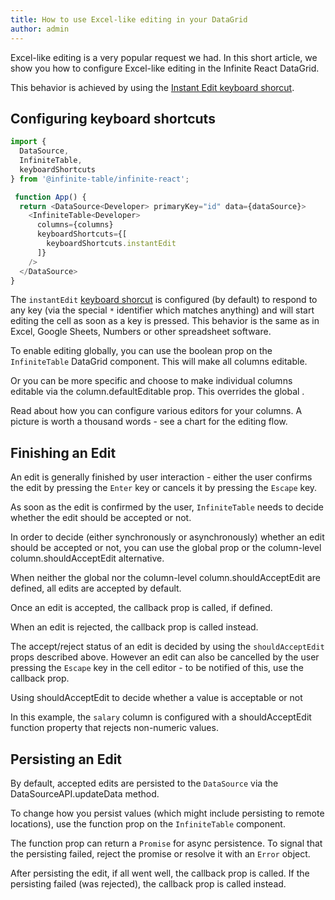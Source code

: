 ```yaml
---
title: How to use Excel-like editing in your DataGrid
author: admin
---
```


Excel-like editing is a very popular request we had. In this short article, we show you how to configure Excel-like editing in the Infinite React DataGrid.

<CSEmbed title="Click a cell and start typing" code={false} id="excel-like-editing-infinite-datagrid-y6xtw6" />

This behavior is achieved by using the [Instant Edit keyboard shorcut](/docs/learn/keyboard-navigation/keyboard-shortcuts#instant-edit).


## Configuring keyboard shortcuts

```ts {4,12}
import {
  DataSource,
  InfiniteTable,
  keyboardShortcuts
} from '@infinite-table/infinite-react';

 function App() {
  return <DataSource<Developer> primaryKey="id" data={dataSource}>
    <InfiniteTable<Developer>
      columns={columns}
      keyboardShortcuts={[
        keyboardShortcuts.instantEdit
      ]}
    />
  </DataSource>
}
```

The `instantEdit` [keyboard shorcut](/docs/learn/keyboard-navigation/keyboard-shorcuts) is configured (by default) to respond to any key (via the special `*` identifier which matches anything) and will start editing the cell as soon as a key is pressed. This behavior is the same as in Excel, Google Sheets, Numbers or other spreadsheet software.

<Note>


To enable editing globally, you can use the <PropLink name="columnDefaultEditable" /> boolean prop on the `InfiniteTable` DataGrid component. This will make all columns editable.

Or you can be more specific and choose to make individual columns editable via the <PropLink name="columns.defaultEditable">column.defaultEditable</PropLink> prop. This overrides the global <PropLink name="columnDefaultEditable" />.

</Note>


<HeroCards>
<YouWillLearnCard title="Column Editors" path="/docs/learn/editing/column-editors">
Read about how you can configure various editors for your columns.
</YouWillLearnCard>

<YouWillLearnCard title="Editing Flow Chart" path="/docs/learn/editing/inline-edit-flow">
A picture is worth a thousand words - see a chart for the editing flow.
</YouWillLearnCard>

</HeroCards>


## Finishing an Edit

An edit is generally finished by user interaction - either the user confirms the edit by pressing the `Enter` key or cancels it by pressing the `Escape` key.

As soon as the edit is confirmed by the user, `InfiniteTable` needs to decide whether the edit should be accepted or not.

In order to decide (either synchronously or asynchronously) whether an edit should be accepted or not, you can use the global <PropLink name="shouldAcceptEdit"/> prop or the column-level <PropLink name="columns.shouldAcceptEdit">column.shouldAcceptEdit</PropLink> alternative.

<Note>

When neither the global <PropLink name="shouldAcceptEdit"/> nor the column-level <PropLink name="columns.shouldAcceptEdit">column.shouldAcceptEdit</PropLink> are defined, all edits are accepted by default.

</Note>

<Note>

Once an edit is accepted, the <PropLink name="onEditAccepted"/> callback prop is called, if defined.

When an edit is rejected, the <PropLink name="onEditRejected"/> callback prop is called instead.

The accept/reject status of an edit is decided by using the `shouldAcceptEdit` props described above. However an edit can also be cancelled by the user pressing the `Escape` key in the cell editor - to be notified of this, use the <PropLink name="onEditCancelled"/> callback prop.

</Note>

Using shouldAcceptEdit to decide whether a value is acceptable or not

<Description>

In this example, the `salary` column is configured with a <PropLink name="columns.shouldAcceptEdit">shouldAcceptEdit</PropLink> function property that rejects non-numeric values.

</Description>
<CSEmbed code={false} id="infinite-table-editing-custom-edit-value-2x7nrw"/>

## Persisting an Edit

By default, accepted edits are persisted to the `DataSource` via the <DApiLink name="updateData">DataSourceAPI.updateData</DApiLink> method.

To change how you persist values (which might include persisting to remote locations), use the <PropLink name="persistEdit"/> function prop on the `InfiniteTable` component.

<Note>

The <PropLink name="persistEdit"/> function prop can return a `Promise` for async persistence. To signal that the persisting failed, reject the promise or resolve it with an `Error` object.

After persisting the edit, if all went well, the <PropLink name="onEditPersistSuccess" /> callback prop is called. If the persisting failed (was rejected), the <PropLink name="onEditPersistError" /> callback prop is called instead.

</Note>